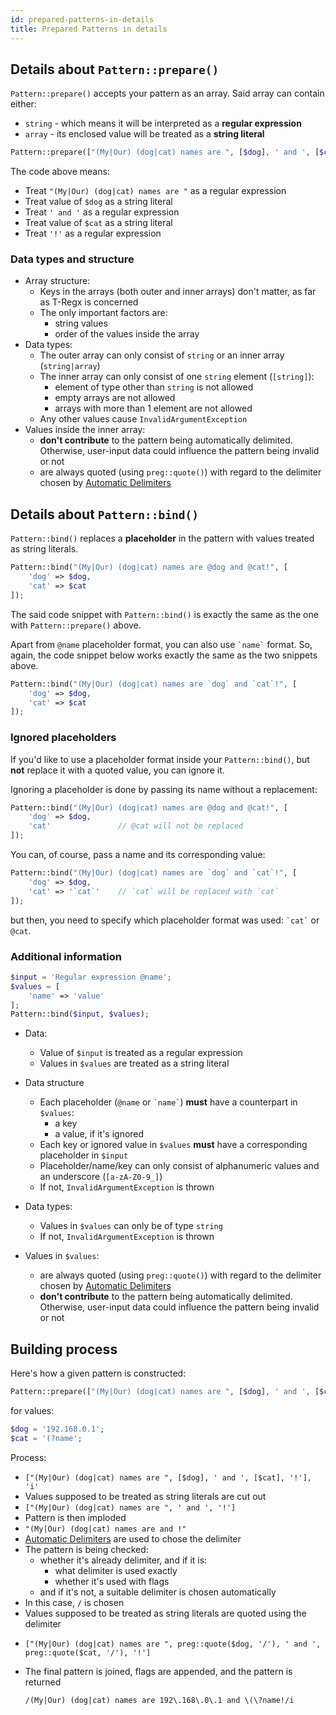 ```yaml
---
id: prepared-patterns-in-details
title: Prepared Patterns in details
---
```


## Details about `Pattern::prepare()`

`Pattern::prepare()` accepts your pattern as an array. Said array can contain either:

- `string` - which means it will be interpreted as a **regular expression**
- `array` - its enclosed value will be treated as a **string literal**

```php
Pattern::prepare(["(My|Our) (dog|cat) names are ", [$dog], ' and ', [$cat], '!']);
```

The code above means:

- Treat `"(My|Our) (dog|cat) names are "` as a regular expression
- Treat value of `$dog` as a string literal
- Treat `' and '` as a regular expression
- Treat value of `$cat` as a string literal
- Treat `'!'` as a regular expression

### Data types and structure

- Array structure:
  - Keys in the arrays (both outer and inner arrays) don't matter, as far as T-Regx is concerned
  - The only important factors are:
    - string values
    - order of the values inside the array
- Data types:
  - The outer array can only consist of `string` or an inner array (`string|array`)
  - The inner array can only consist of one `string` element (`[string]`):
    - element of type other than `string` is not allowed
    - empty arrays are not allowed
    - arrays with more than 1 element are not allowed
  - Any other values cause `InvalidArgumentException`
- Values inside the inner array:
  - **don't contribute** to the pattern being automatically delimited. Otherwise, user-input data could influence the pattern being invalid or not
  - are always quoted (using `preg::quote()`) with regard to the delimiter chosen by [Automatic Delimiters](delimiters.mdx)

## Details about `Pattern::bind()`

`Pattern::bind()` replaces a **placeholder** in the pattern with values treated as string literals.

```php
Pattern::bind("(My|Our) (dog|cat) names are @dog and @cat!", [
    'dog' => $dog,
    'cat' => $cat
]);
```

The said code snippet with `Pattern::bind()` is exactly the same as the one with `Pattern::prepare()` above.

Apart from `@name` placeholder format, you can also use <code>\`name\`</code> format. So, again, the code snippet below
works exactly the same as the two snippets above.

```php
Pattern::bind("(My|Our) (dog|cat) names are `dog` and `cat`!", [
    'dog' => $dog,
    'cat' => $cat
]);
```

### Ignored placeholders

If you'd like to use a placeholder format inside your `Pattern::bind()`, but **not** replace it with a quoted value,
you can ignore it.

Ignoring a placeholder is done by passing its name without a replacement:

```php
Pattern::bind("(My|Our) (dog|cat) names are @dog and @cat!", [
    'dog' => $dog,
    'cat'               // @cat will not be replaced
]);
```

You can, of course, pass a name and its corresponding value:

```php
Pattern::bind("(My|Our) (dog|cat) names are `dog` and `cat`!", [
    'dog' => $dog,
    'cat' => '`cat`'    // `cat` will be replaced with `cat`
]);
```

but then, you need to specify which placeholder format was used: <code>\`cat\`</code> or `@cat`.

### Additional information

```php
$input = 'Regular expression @name';
$values = [
    'name' => 'value'
];
Pattern::bind($input, $values);
```

- Data:

  - Value of `$input` is treated as a regular expression
  - Values in `$values` are treated as a string literal

- Data structure

  - Each placeholder (`@name` or <code>\`name\`</code>) **must** have a counterpart in `$values`:
    - a key
    - a value, if it's ignored
  - Each key or ignored value in `$values` **must** have a corresponding placeholder in `$input`
  - Placeholder/name/key can only consist of alphanumeric values and an underscore (`[a-zA-Z0-9_]`)
  - If not, `InvalidArgumentException` is thrown

- Data types:

  - Values in `$values` can only be of type `string`
  - If not, `InvalidArgumentException` is thrown

- Values in `$values`:
  - are always quoted (using `preg::quote()`) with regard to the delimiter chosen by [Automatic Delimiters](delimiters.mdx)
  - **don't contribute** to the pattern being automatically delimited. Otherwise, user-input data could influence the pattern being invalid or not

## Building process

Here's how a given pattern is constructed:

```php
Pattern::prepare(["(My|Our) (dog|cat) names are ", [$dog], ' and ', [$cat], '!'], 'i');
```

for values:

```php
$dog = '192.168.0.1';
$cat = '(?name';
```

Process:

- `["(My|Our) (dog|cat) names are ", [$dog], ' and ', [$cat], '!'], 'i'`
- Values supposed to be treated as string literals are cut out
- `["(My|Our) (dog|cat) names are ", ' and ', '!']`
- Pattern is then imploded
- `"(My|Our) (dog|cat) names are and !"`
- [Automatic Delimiters](delimiters.mdx) are used to chose the delimiter
- The pattern is being checked:
  - whether it's already delimiter, and if it is:
    - what delimiter is used exactly
    - whether it's used with flags
  - and if it's not, a suitable delimiter is chosen automatically
- In this case, `/` is chosen
- Values supposed to be treated as string literals are quoted using the delimiter
- ```
  ["(My|Our) (dog|cat) names are ", preg::quote($dog, '/'), ' and ', preg::quote($cat, '/'), '!']
  ```
- The final pattern is joined, flags are appended, and the pattern is returned
  ```regexp
  /(My|Our) (dog|cat) names are 192\.168\.0\.1 and \(\?name!/i
  ```
